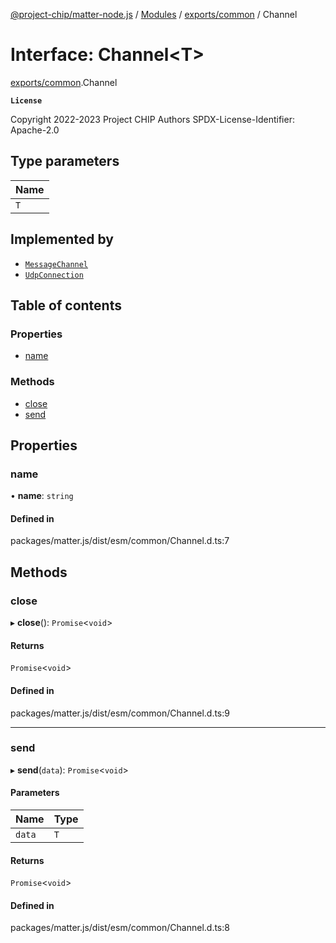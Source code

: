 [@project-chip/matter-node.js](../README.md) / [Modules](../modules.md) / [exports/common](../modules/exports_common.md) / Channel

# Interface: Channel<T\>

[exports/common](../modules/exports_common.md).Channel

**`License`**

Copyright 2022-2023 Project CHIP Authors
SPDX-License-Identifier: Apache-2.0

## Type parameters

| Name |
| :------ |
| `T` |

## Implemented by

- [`MessageChannel`](../classes/exports_protocol.MessageChannel.md)
- [`UdpConnection`](../classes/export._internal_.UdpConnection.md)

## Table of contents

### Properties

- [name](exports_common.Channel.md#name)

### Methods

- [close](exports_common.Channel.md#close)
- [send](exports_common.Channel.md#send)

## Properties

### name

• **name**: `string`

#### Defined in

packages/matter.js/dist/esm/common/Channel.d.ts:7

## Methods

### close

▸ **close**(): `Promise`<`void`\>

#### Returns

`Promise`<`void`\>

#### Defined in

packages/matter.js/dist/esm/common/Channel.d.ts:9

___

### send

▸ **send**(`data`): `Promise`<`void`\>

#### Parameters

| Name | Type |
| :------ | :------ |
| `data` | `T` |

#### Returns

`Promise`<`void`\>

#### Defined in

packages/matter.js/dist/esm/common/Channel.d.ts:8
